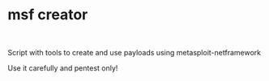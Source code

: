 # msf creator

<br>

<p>Script with tools to create and use payloads using metasploit-netframework</p>
<p>Use it carefully and pentest only!
</p>